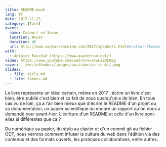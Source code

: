 ```yaml
---
title: README.book
lang: fr
date: 2017-11-23
category: [Talk]
event:
  name: Codeurs en Seine
  location: Rouen
  duration: 45
  url: http://www.codeursenseine.com/2017/speakers.html#orateur-Thomas+Parisot
with:
  - Antoine Fauchié (https://www.quaternum.net/)
video: https://www.youtube.com/watch?v=25wCiZVLNBg
cover: ../writethedocs/images/asciidoctor-runkit.png
slides:
  - file: title.md
  - file: themes.md
---
```


Le livre représente un idéal certain, même en 2017 : écrire un livre c'est bien, être publié c'est bien et ça fait de nous quelqu'un·e de bien. En tous cas vu de loin, ça a l'air bien mieux que d'écrire le README d'un projet ou sa documentation, un papier scientifique ou encore un rapport qu'on nous a demandé pour avant-hier. L'écriture d'un README et celle d'un livre sont-elles si différentes que ça ?

Du numérique au papier, du stylo au clavier et d'un commit git au fichier ODT, nous verrons comment infuser la culture du web dans l'édition via des contenus et des formats ouverts, les pratiques collaboratives, entre autres.
